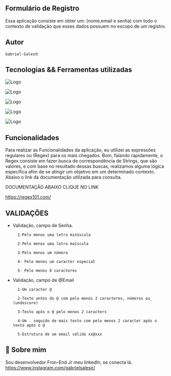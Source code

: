## Formulário de Registro

Essa aplicação consiste em obter um: (nome,email e senha) com todo o contexto de validação que esses dados possuem no escopo de um registro.
## Autor
    Gabriel-Sales🤓


## Tecnologias && Ferramentas utilizadas

![Logo](https://img.shields.io/badge/Visual_Studio_Code-0078D4?style=for-the-badge&logo=visual%20studio%20code&logoColor=white")

![Logo](https://img.shields.io/badge/HTML5-E34F26?style=for-the-badge&logo=html5&logoColor=white)

![Logo](https://img.shields.io/badge/CSS3-1572B6?style=for-the-badge&logo=css3&logoColor=white)

![Logo](https://img.shields.io/badge/JavaScript-323330?style=for-the-badge&logo=javascript&logoColor=F7DF1E)

![Logo](https://img.shields.io/badge/GIT-E44C30?style=for-the-badge&logo=git&logoColor=white)


## Funcionalidades
Para realizar as Funcionalidades da aplicação, eu utilizei as expressões regulares ou (Regex) para os mais chegados. Bom, falando rapidamente, o Regex consiste em fazer busca de correspondência de Strings, que são valores, e com base no resultado dessas buscas, realizamos alguma lógica específica afim de se atingir um objetivo em um determinado contexto. Abaixo o link da documentação utilizada para consulta.

DOCUMENTAÇÃO ABAIXO CLIQUE NO LINK

https://regex101.com/

## VALIDAÇÕES

- Validação, campo de Senha.
    
        1-Pelo menos uma letra minúscula
    
        2-Pelo menos uma letra maíscula
        
        3-Pelo menos um número
    
        4- Pelo menos um caracter especial
    
        5- Pelo menos 8 caracteres 


- Validação, campo de @Email
    
        1-Um caracter @
    
        2-Texto antes do @ com pelo menos 2 caracteres, números ou_  (undescore)
    
        3-Texto após o @ pelo menos 2 caracters
    
        4-Um . seguido de mais texto com pelo menos 2 caracter após o texto após o @
    
        5-Estrutura de um email válido xx@xxx


## 🚀 Sobre mim
Sou desenvolvedor Fron-End Jr meu linkedIn, se conecta lá. 
https://www.instagram.com/gabrielsalesjr/

